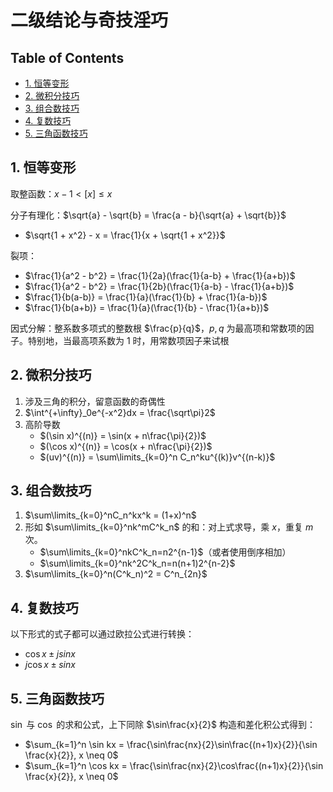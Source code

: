 <!-- omit in toc -->
# 二级结论与奇技淫巧

<!-- omit in toc -->
## Table of Contents

- [1. 恒等变形](#1-恒等变形)
- [2. 微积分技巧](#2-微积分技巧)
- [3. 组合数技巧](#3-组合数技巧)
- [4. 复数技巧](#4-复数技巧)
- [5. 三角函数技巧](#5-三角函数技巧)

## 1. 恒等变形

取整函数：$x - 1 < [x] \leq x$

分子有理化：$\sqrt{a} - \sqrt{b} = \frac{a - b}{\sqrt{a} + \sqrt{b}}$

- $\sqrt{1 + x^2} - x = \frac{1}{x + \sqrt{1 + x^2}}$

裂项：

- $\frac{1}{a^2 - b^2} = \frac{1}{2a}(\frac{1}{a-b} + \frac{1}{a+b})$
- $\frac{1}{a^2 - b^2} = \frac{1}{2b}(\frac{1}{a-b} - \frac{1}{a+b})$
- $\frac{1}{b(a-b)} = \frac{1}{a}(\frac{1}{b} + \frac{1}{a-b})$
- $\frac{1}{b(a+b)} = \frac{1}{a}(\frac{1}{b} - \frac{1}{a+b})$

因式分解：整系数多项式的整数根 $\frac{p}{q}$，$p, q$ 为最高项和常数项的因子。特别地，当最高项系数为 1 时，用常数项因子来试根

## 2. 微积分技巧

1. 涉及三角的积分，留意函数的奇偶性
2. $\int^{+\infty}_0e^{-x^2}dx = \frac{\sqrt\pi}2$
3. 高阶导数
   - $(\sin x)^{(n)} = \sin(x + n\frac{\pi}{2})$
   - $(\cos x)^{(n)} = \cos(x + n\frac{\pi}{2})$
   - $(uv)^{(n)} = \sum\limits_{k=0}^n C_n^ku^{(k)}v^{(n-k)}$

## 3. 组合数技巧

1. $\sum\limits_{k=0}^nC_n^kx^k = (1+x)^n$
2. 形如 $\sum\limits_{k=0}^nk^mC^k_n$ 的和：对上式求导，乘 $x$，重复 $m$ 次。
   - $\sum\limits_{k=0}^nkC^k_n=n2^{n-1}$（或者使用倒序相加）
   - $\sum\limits_{k=0}^nk^2C^k_n=n(n+1)2^{n-2}$
3. $\sum\limits_{k=0}^n(C^k_n)^2 = C^n_{2n}$

## 4. 复数技巧

以下形式的式子都可以通过欧拉公式进行转换：

- $\cos x \pm jsinx$
- $j\cos x \pm sinx$

## 5. 三角函数技巧

$\sin$ 与 $\cos$ 的求和公式，上下同除 $\sin\frac{x}{2}$ 构造和差化积公式得到：

- $\sum_{k=1}^n \sin kx = \frac{\sin\frac{nx}{2}\sin\frac{(n+1)x}{2}}{\sin \frac{x}{2}}, x \neq 0$
- $\sum_{k=1}^n \cos kx = \frac{\sin\frac{nx}{2}\cos\frac{(n+1)x}{2}}{\sin \frac{x}{2}}, x \neq 0$
